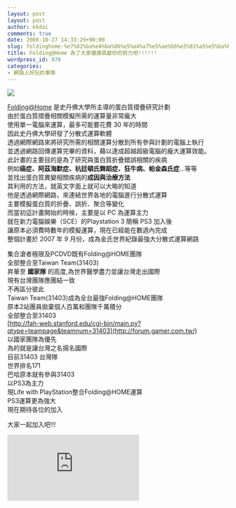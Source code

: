 ```yaml
---
layout: post
layout: post
author: kkdai
comments: true
date: 2008-10-27 14:33:29+00:00
slug: foldinghome-%e7%82%ba%e4%ba%86%e5%a4%a7%e5%ae%b6%e5%81%a5%e5%ba%b7%e8%b2%a2%e7%8d%bb%e4%bd%a0%e7%9a%84%e5%8a%aa%e5%8a%9b%e5%90%a7
title: Folding@Home 為了大家健康貢獻你的努力吧!!!!!!
wordpress_id: 970
categories:
- 網路上好玩的事情
---
```


![](http://bcats.stanford.edu/previous_bcats/bcats03/images/hands_small.gif)

 

[Folding@Home](http://folding.stanford.edu/English/Main) 是史丹佛大學所主導的蛋白質摺疊研究計劃       
由於蛋白質摺疊相關模擬所需的運算量非常龐大       
使用單一電腦來運算，最多可能要花費 30 年的時間       
因此史丹佛大學研發了分散式運算軟體       
透過網際網路來將研究所需的相關運算分散到所有參與計劃的電腦上執行       
並透過網路回傳運算完畢的資料，藉以達成超越超級電腦的龐大運算效能。       
此計畫的主要目的是為了研究與蛋白質折疊錯誤相關的疾病       
例如**癌症、阿茲海默症、杭廷頓氏舞蹈症、狂牛病、帕金森氏症**...等等       
並找出蛋白質異變相關疾病的**成因與治療方法**       
其利用的方法，就英文字面上就可以大略的知道       
他是透過網際網路，來連結世界各地的電腦進行分散式運算       
主要模擬蛋白質的折疊、誤折、聚合等變化       
而當初這計畫開始的時候，主要是以 PC 為運算主力       
就在新力電腦娛樂（SCE）的Playstation 3 簡稱 PS3 加入後       
讓原本必須費時數年的模擬運算，現在已經能在數週內完成       
整個計畫於 2007 年 9 月份，成為金氏世界紀錄最強大分散式運算網路

 

 

集合滄者極限及PCDVD既有Folding@HOME團隊      
全部整合至Taiwan Team(31403)       
昇華至 **國家隊** 的高度,為世界醫學盡力並讓台灣走出國際       
現有台灣團隊應團結一致       
不再區分彼此       
Taiwan Team(31403)成為全台最強Folding@HOME團隊       
原本2站團員拋棄個人百萬和團隊千萬積分       
全部整合至31403       
[http://fah-web.stanford.edu/cgi-bin/main.py?qtype=teampage&teamnum=31403](http://forum.gamer.com.tw/)       
以國家團隊為優先       
為的就是讓台灣之名揚名國際       
目前31403 台灣隊       
世界排名171       
巴哈原本就有參與31403       
以PS3為主力       
現Life with PlayStation整合Folding@HOME運算       
PS3運算更為強大       
現在期待各位的加入

 

大家一起加入吧!!!

 

![](http://folding.extremeoverclocking.com/sigs/sigimage.php?un=EvanLin&t=31403&c1=CCFF66&c2=3D3D3D&c3=000000&c4=FFFFFF&c5=FFFFFF)

